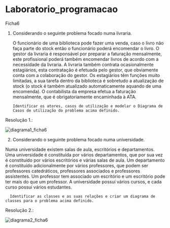 # Laboratorio_programacao
Ficha6


1. Considerando o seguinte problema focado numa livraria.

   O funcionário de uma biblioteca pode fazer uma venda, caso o livro não faça parte do stock então o funcionário poderá encomendar o livro. O gestor da livraria      é responsável por preparar a faturação mensalmente, este profissional poderá também encomendar livros de acordo com a necessidade da livraria. A livraria também   contrata ocasionalmente estagiários, esta contratação é efetuada pelo gestor, que obviamente conta com a colaboração do gestor. Os estagiários têm funções muito limitadas, a sua tarefa dentro da biblioteca é sobretudo a atualização de stock (o stock é também atualizado automaticamente aquando de uma encomenda). O contabilista da empresa efetua a faturação mensalmente, que é obrigatoriamente encaminhada à ATA.
   
   
       Identificar os atores, casos de utilização e modelar o Diagrama de Casos de utilização do problema acima definido.


Resolução 1.:
 
![diagrama1_ficha6](https://user-images.githubusercontent.com/96847584/157475556-fbd8152d-ffaf-44fa-8362-a9807cf5a367.png)



2. Considerando o seguinte problema focado numa universidade.

  Numa universidade existem salas de aula, escritórios e departamentos. Uma universidade é constituída por vários departamentos, que por sua vez é constituído por vários escritórios e várias salas de aula. Um departamento é constituído adicionalmente por vários professores, que podem ser professores catedráticos, professores associados e professores assistentes. Um professor tem associado um escritório e um escritório pode ter mais do que um professor. A universidade possuí vários cursos, e cada curso possui vários estudantes.
  
      Identificar as classes e as suas relações e criar um diagrama de classes para o problema acima definido.
      
Resolução 2.:


![diagrama2_ficha6](https://user-images.githubusercontent.com/96847584/157475991-ebbebfd7-1b2c-40b6-bbde-3d2cd83ff66b.png)



